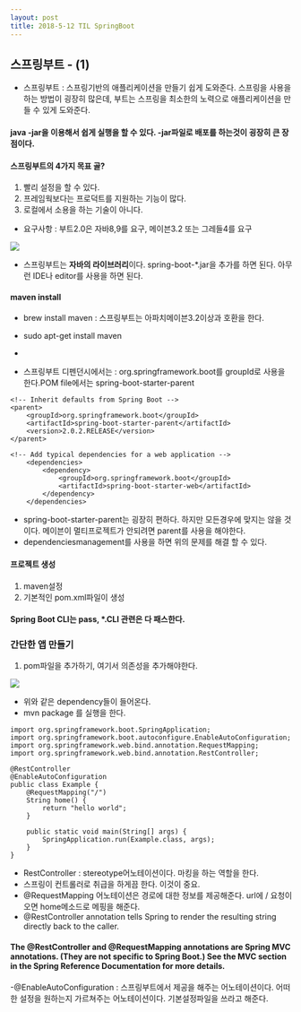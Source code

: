 ```yaml
---
layout: post
title: 2018-5-12 TIL SpringBoot
---
```


## 스프링부트 - (1)

- 스프링부트 : 스프링기반의 애플리케이션을 만들기 쉽게 도와준다. 스프링을 사용을 하는 방법이 굉장히 많은데, 부트는 스프링을 최소한의 노력으로 애플리케이션을 만들 수 있게 도와준다.

#### java -jar을 이용해서 쉽게 실행을 할 수 있다. -jar파일로 배포를 하는것이 굉장히 큰 장점이다.

#### 스프링부트의 4가지 목표 골?
1. 빨리 설정을 할 수 있다.
2. 프레임웍보다는 프로덕트를 지원하는 기능이 많다.
3. 로컬에서 소용을 하는 기술이 아니다.

- 요구사항 : 부트2.0은 자바8,9를 요구, 메이븐3.2 또는 그레들4를 요구

![](https://github.com/jaeyeon93/jaeyeon93.github.io/blob/master/images/springboot_day001.png?raw=true)

- 스프링부트는 **자바의 라이브러리**이다. spring-boot-*.jar을 추가를 하면 된다. 아무런 IDE나 editor를 사용을 하면 된다.


#### maven install
- brew install maven : 스프링부트는 아파치메이븐3.2이상과 호환을 한다.
- sudo apt-get install maven
-

- 스프링부트 디펜던시에서는 : org.springframework.boot를 groupId로 사용을 한다.POM file에서는 spring-boot-starter-parent

```
<!-- Inherit defaults from Spring Boot -->
<parent>
	<groupId>org.springframework.boot</groupId>
	<artifactId>spring-boot-starter-parent</artifactId>
	<version>2.0.2.RELEASE</version>
</parent>

<!-- Add typical dependencies for a web application -->
	<dependencies>
		<dependency>
			<groupId>org.springframework.boot</groupId>
			<artifactId>spring-boot-starter-web</artifactId>
		</dependency>
	</dependencies>
```

- spring-boot-starter-parent는 굉장히 편하다. 하지만 모든경우에 맞지는 않을 것이다. 메이븐이 멀티프로젝트가 안되려면 parent를 사용을 해야한다.
- dependenciesmanagement를 사용을 하면 위의 문제를 해결 할 수 있다.

#### 프로젝트 생성

1. maven설정
2. 기본적인 pom.xml파일이 생성


#### Spring Boot CLI는 pass, *.CLI 관련은 다 패스한다.

### 간단한 앱 만들기

1. pom파일을 추가하기, 여기서 의존성을 추가해야한다.

![](https://github.com/jaeyeon93/jaeyeon93.github.io/blob/master/images/springboot_day001-2.png?raw=true)
- 위와 같은 dependency들이 들어온다.
- mvn package 를 실행을 한다.

```
import org.springframework.boot.SpringApplication;
import org.springframework.boot.autoconfigure.EnableAutoConfiguration;
import org.springframework.web.bind.annotation.RequestMapping;
import org.springframework.web.bind.annotation.RestController;

@RestController
@EnableAutoConfiguration
public class Example {
    @RequestMapping("/")
    String home() {
        return "hello world";
    }

    public static void main(String[] args) {
        SpringApplication.run(Example.class, args);
    }
}
```
- RestController : stereotype어노테이션이다. 마킹을 하는 역할을 한다.
- 스프링이 컨트롤러로 취급을 하게끔 한다. 이것이 중요.
- @RequestMapping 어노테이션은 경로에 대한 정보를 제공해준다. url에 / 요청이 오면 home메소드로 메핑을 해준다.
- @RestController annotation tells Spring to render the resulting string directly back to the caller.

#### The @RestController and @RequestMapping annotations are Spring MVC annotations. (They are not specific to Spring Boot.) See the MVC section in the Spring Reference Documentation for more details.

-@EnableAutoConfiguration : 스프링부트에서 제공을 해주는 어노테이션이다. 어떠한 설정을 원하는지 가르쳐주는 어노테이션이다. 기본설정파일을 쓰라고 해준다.
